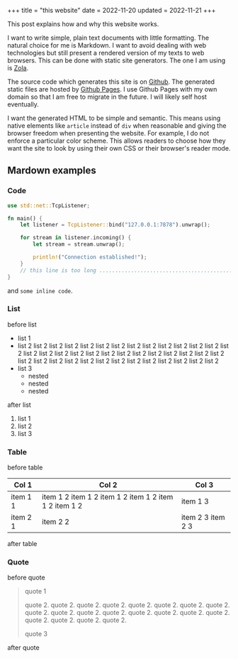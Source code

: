 +++
title = "this website"
date = 2022-11-20
updated = 2022-11-21
+++

This post explains how and why this website works.

I want to write simple, plain text documents with little formatting. The natural choice for me is Markdown. I want to avoid dealing with web technologies but still present a rendered version of my texts to web browsers. This can be done with static site generators. The one I am using is [Zola](https://www.getzola.org/).

The source code which generates this site is on [Github](https://github.com/e00E/e00E.github.io). The generated static files are hosted by [Github Pages](https://docs.github.com/en/pages). I use Github Pages with my own domain so that I am free to migrate in the future. I will likely self host eventually.

I want the generated HTML to be simple and semantic. This means using native elements like `article` instead of `div` when reasonable and giving the browser freedom when presenting the website. For example, I do not enforce a particular color scheme. This allows readers to choose how they want the site to look by using their own CSS or their browser's reader mode.

## Mardown examples

### Code

```rust
use std::net::TcpListener;

fn main() {
    let listener = TcpListener::bind("127.0.0.1:7878").unwrap();

    for stream in listener.incoming() {
        let stream = stream.unwrap();

        println!("Connection established!");
    }
    // this line is too long ...............................................................................................................................................................................
}
```

and `some inline code`.

### List

before list

- list 1
- list 2 list 2 list 2 list 2 list 2 list 2 list 2 list 2 list 2 list 2 list 2 list 2 list 2 list 2 list 2 list 2 list 2 list 2 list 2 list 2 list 2 list 2 list 2 list 2 list 2 list 2 list 2 list 2 list 2 list 2 list 2 list 2 list 2 list 2 list 2 list 2 list 2 list 2 list 2 list 2
- list 3
    - nested
    - nested
    - nested

after list

1. list 1
2. list 2
3. list 3

### Table

before table

| Col 1 | Col 2 | Col 3 |
| - | - | - |
| item 1 1 | item 1 2 item 1 2 item 1 2 item 1 2 item 1 2 item 1 2 | item 1 3 |
| item 2 1 | item 2 2 | item 2 3 item 2 3 |

after table

### Quote

before quote

> quote 1
>
> quote 2. quote 2. quote 2. quote 2. quote 2. quote 2. quote 2. quote 2. quote 2. quote 2. quote 2. quote 2. quote 2. quote 2. quote 2. quote 2. quote 2. quote 2. quote 2. quote 2.
>
> quote 3

after quote
